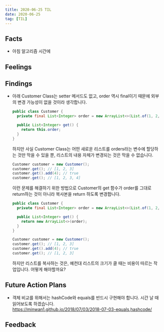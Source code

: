 ```yaml
---
title: 2020-06-25 TIL
date: 2020-06-25
tag: [TIL]
---
```


## Facts

- 아침 알고리즘 시간에 

## Feelings

## Findings

- 아래 Customer Class는 setter 메서드도 없고, order 역시 final이기 때문에 외부의 변경 가능성이 없을 것이라 생각합니다.

  ```java
  public class Customer {
    private final List<Integer> order = new ArrayList<>(List.of(1, 2, 3));
  
    public List<Integer> get() {
      return this.order;
    }
  }
  ```

    하지만 사실 Customer Class는 어떤 새로운 리스트를 orders라는 변수에 할당하는 것만 막을 수 있을 뿐, 리스트의 내용 자체가 변경되는 것은 막을 수 없습니다.

  ```java
  Customer customer = new Customer();
  customer.get(); // [1, 2, 3]
  customer.get().add(4); // true
  customer.get(); // [1, 2, 3, 4]
  ```

    이런 문제를 해결하기 위한 방법으로 Customer의 get 함수가 order를 그대로 return하는 것이 아니라 복사본을 return 하도록 변경합니다.

  ```java
  public class Customer {
    private final List<Integer> order = new ArrayList<>(List.of(1, 2, 3));
  
    public List<Integer> get() {
      return new ArrayList<>(order);
    }
  }

  Customer customer = new Customer();
  customer.get(); // [1, 2, 3]
  customer.get().add(4); // true
  customer.get(); // [1, 2, 3]
  ```

    하지만 리스트를 복사하는 것은, 예컨대 리스트의 크기가 클 때는 비용이 따르는 작업입니다. 어떻게 해야할까요?

## Future Action Plans

- 객체 비교를 위해서는 hashCode와 equals를 반드시 구현해야 합니다. 시간 날 때 읽어보도록 하겠습니다.  
https://minwan1.github.io/2018/07/03/2018-07-03-equals,hashcode/

## Feedback

